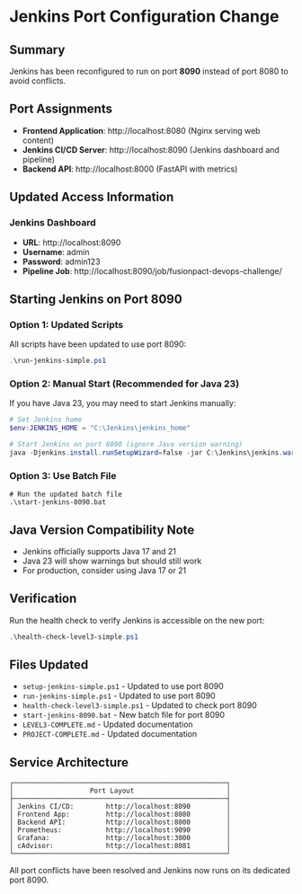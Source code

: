 # Jenkins Port Configuration Change

## Summary
Jenkins has been reconfigured to run on port **8090** instead of port 8080 to avoid conflicts.

## Port Assignments
- **Frontend Application**: http://localhost:8080 (Nginx serving web content)
- **Jenkins CI/CD Server**: http://localhost:8090 (Jenkins dashboard and pipeline)
- **Backend API**: http://localhost:8000 (FastAPI with metrics)

## Updated Access Information

### Jenkins Dashboard
- **URL**: http://localhost:8090
- **Username**: admin
- **Password**: admin123
- **Pipeline Job**: http://localhost:8090/job/fusionpact-devops-challenge/

## Starting Jenkins on Port 8090

### Option 1: Updated Scripts
All scripts have been updated to use port 8090:
```powershell
.\run-jenkins-simple.ps1
```

### Option 2: Manual Start (Recommended for Java 23)
If you have Java 23, you may need to start Jenkins manually:
```powershell
# Set Jenkins home
$env:JENKINS_HOME = "C:\Jenkins\jenkins_home"

# Start Jenkins on port 8090 (ignore Java version warning)
java -Djenkins.install.runSetupWizard=false -jar C:\Jenkins\jenkins.war --httpPort=8090
```

### Option 3: Use Batch File
```batch
# Run the updated batch file
.\start-jenkins-8090.bat
```

## Java Version Compatibility Note
- Jenkins officially supports Java 17 and 21
- Java 23 will show warnings but should still work
- For production, consider using Java 17 or 21

## Verification
Run the health check to verify Jenkins is accessible on the new port:
```powershell
.\health-check-level3-simple.ps1
```

## Files Updated
- `setup-jenkins-simple.ps1` - Updated to use port 8090
- `run-jenkins-simple.ps1` - Updated to use port 8090
- `health-check-level3-simple.ps1` - Updated to check port 8090
- `start-jenkins-8090.bat` - New batch file for port 8090
- `LEVEL3-COMPLETE.md` - Updated documentation
- `PROJECT-COMPLETE.md` - Updated documentation

## Service Architecture
```
┌─────────────────────────────────────────────────────┐
│                   Port Layout                       │
├─────────────────────────────────────────────────────┤
│ Jenkins CI/CD:        http://localhost:8090         │
│ Frontend App:         http://localhost:8080         │
│ Backend API:          http://localhost:8000         │
│ Prometheus:           http://localhost:9090         │
│ Grafana:              http://localhost:3000         │
│ cAdvisor:             http://localhost:8081         │
└─────────────────────────────────────────────────────┘
```

All port conflicts have been resolved and Jenkins now runs on its dedicated port 8090.
